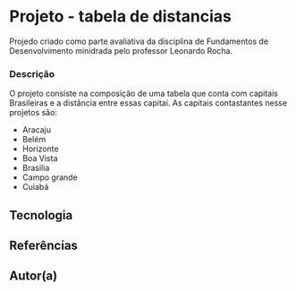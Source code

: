 # Projeto - tabela de distancias

Projedo criado como parte avaliativa da disciplina de Fundamentos de Desenvolvimento minidrada pelo professor Leonardo Rocha.

### Descrição
O projeto consiste na composição de uma tabela que conta com capitais Brasileiras e a distância entre essas capitai. As capitais contastantes nesse projetos são:

* Aracaju
* Belém
* Horizonte
* Boa Vista
* Brasilia
* Campo grande
* Cuiabá

## Tecnologia

## Referências

## Autor(a)

